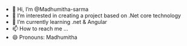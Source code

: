 - 👋 Hi, I’m @Madhumitha-sarma
- 👀 I’m interested in creating a project based on .Net core technology
- 🌱 I’m currently learning .net & Angular
- 📫 How to reach me ...
- 😄 Pronouns: Madhumitha

<!---
Madhumitha-sarma/Madhumitha-sarma is a ✨ special ✨ repository because its `README.md` (this file) appears on your GitHub profile.
You can click the Preview link to take a look at your changes.
--->
